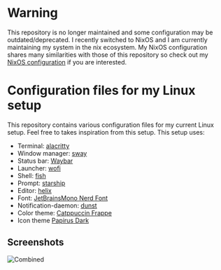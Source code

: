 # Warning
This repository is no longer maintained and some configuration may be outdated/deprecated.
I recently switched to NixOS and I am currently maintaining my system in the nix ecosystem.
My NixOS configuration shares many similarities with those of this repository so check out my [NixOS configuration](https://github.com/madsrumlenordstrom/nixos-config) if you are interested.

# Configuration files for my Linux setup
This repository contains various configuration files for my current Linux setup.
Feel free to takes inspiration from this setup.
This setup uses:

- Terminal: [alacritty](https://github.com/alacritty/alacritty)
- Window manager: [sway](https://github.com/swaywm/sway)
- Status bar: [Waybar](https://github.com/Alexays/Waybar)
- Launcher: [wofi](https://hg.sr.ht/~scoopta/wofi)
- Shell: [fish](https://github.com/fish-shell/fish-shell)
- Prompt: [starship](https://github.com/starship/starship)
- Editor: [helix](https://github.com/helix-editor/helix)
- Font: [JetBrainsMono Nerd Font](https://github.com/ryanoasis/nerd-fonts)
- Notification-daemon: [dunst](https://github.com/dunst-project/dunst)
- Color theme: [Catppuccin Frappe](https://github.com/catppuccin/catppuccin/)
- Icon theme [Papirus Dark](https://github.com/PapirusDevelopmentTeam/papirus-icon-theme)

## Screenshots
![Combined](images/combined.png)
